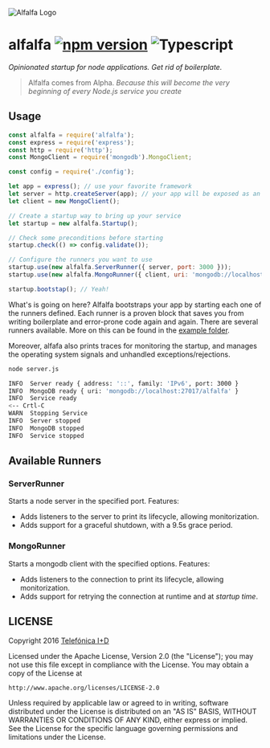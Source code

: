![Alfalfa Logo][alfalfalogo]
# alfalfa [![npm version](https://badge.fury.io/js/alfalfa.svg)](http://badge.fury.io/js/alfalfa) ![Typescript](https://img.shields.io/badge/TypeScript-.ts-blue.svg)

*Opinionated startup for node applications. Get rid of boilerplate.*

> Alfalfa comes from Alpha. _Because this will become the very beginning of every Node.js service you create_

## Usage

```js
const alfalfa = require('alfalfa');
const express = require('express');
const http = require('http');
const MongoClient = require('mongodb').MongoClient;

const config = require('./config');

let app = express(); // use your favorite framework
let server = http.createServer(app); // your app will be exposed as an http server
let client = new MongoClient();

// Create a startup way to bring up your service
let startup = new alfalfa.Startup();

// Check some preconditions before starting
startup.check(() => config.validate());

// Configure the runners you want to use
startup.use(new alfalfa.ServerRunner({ server, port: 3000 }));
startup.use(new alfalfa.MongoRunner({ client, uri: 'mongodb://localhost:27017/alfalfa' }));

startup.bootstap(); // Yeah!
```

What's is going on here? Alfalfa bootstraps your app by starting each one of the runners defined.
Each runner is a proven block that saves you from writing boilerplate and error-prone code again and again.
There are several runners available. More on this can be found in the [example folder](example/).

Moreover, alfafa also prints traces for monitoring the startup, and manages the operating system
signals and unhandled exceptions/rejections.

```sh
node server.js

INFO  Server ready { address: '::', family: 'IPv6', port: 3000 }                                                  
INFO  MongoDB ready { uri: 'mongodb://localhost:27017/alfalfa' }                                                  
INFO  Service ready  
<-- Crtl-C                                                                                             
WARN  Stopping Service                                                                                          
INFO  Server stopped                                                                                              
INFO  MongoDB stopped                                                                                             
INFO  Service stopped  
````

## Available Runners

### ServerRunner
Starts a node server in the specified port. Features:
 - Adds listeners to the server to print its lifecycle, allowing monitorization.
 - Adds support for a graceful shutdown, with a 9.5s grace period.

### MongoRunner
Starts a mongodb client with the specified options. Features:
 - Adds listeners to the connection to print its lifecycle, allowing monitorization.
 - Adds support for retrying the connection at runtime and at *startup time*.

## LICENSE

Copyright 2016 [Telefónica I+D](http://www.tid.es)

Licensed under the Apache License, Version 2.0 (the "License");
you may not use this file except in compliance with the License.
You may obtain a copy of the License at

    http://www.apache.org/licenses/LICENSE-2.0

Unless required by applicable law or agreed to in writing, software
distributed under the License is distributed on an "AS IS" BASIS,
WITHOUT WARRANTIES OR CONDITIONS OF ANY KIND, either express or implied.
See the License for the specific language governing permissions and
limitations under the License.

[alfalfalogo]: art/alfalfa-githubbanner.png
